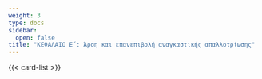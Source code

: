 ```yaml
---
weight: 3
type: docs
sidebar:
  open: false
title: "ΚΕΦΑΛΑΙΟ Ε΄: Άρση και επανεπιβολή αναγκαστικής απαλλοτρίωσης"
---
```


{{< card-list >}}
